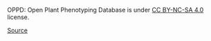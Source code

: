 OPPD: Open Plant Phenotyping Database is under [CC BY-NC-SA 4.0](https://creativecommons.org/licenses/by-nc-sa/4.0/legalcode) license.

[Source](https://vision.eng.au.dk/open-plant-phenotyping-database/)